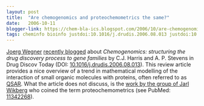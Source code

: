 ```yaml
---
layout: post
title:  "Are chemogenomics and proteochemometrics the same?"
date:   2006-10-11
blogger-link: https://chem-bla-ics.blogspot.com/2006/10/are-chemogenomics-and.html
tags: cheminfo bioinfo justdoi:10.1016/j.drudis.2006.08.013 justdoi:10.1016/s0304-4165(00)00187-2
---
```


[Joerg Wegner](http://www.blogger.com/profile/2366764) [recently blogged](http://miningdrugs.blogspot.com/2006/09/chemogenomics-structuring-drug.html)
about *Chemogenomics: structuring the drug discovery process to gene families* by C.J. Harris and A. P. Stevens in Drug Discov Today
(DOI: [10.1016/j.drudis.2006.08.013](https://doi.org/10.1016/j.drudis.2006.08.013)). This review article provides a nice overview of a trend in
mathematical modelling of the interaction of small organic molecules with proteins, often referred to as [QSAR](http://en.wikipedia.org/wiki/QSAR).
What the article does not discuss, is the [work by the group of Jarl Wikberg](http://www.proteochemometrics.org/index.php?option=com_content&task=view&id=20&Itemid=22)
who coined the term proteochemometrics (see PubMed: [11342268](https://pubmed.ncbi.nlm.nih.gov/11342268/)).
